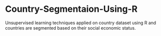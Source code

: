 # Country-Segmentaion-Using-R
Unsupervised learning techniques applied on country dataset using R and countries are segmented based on their social economic status.
